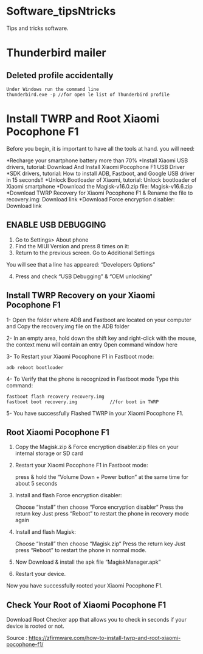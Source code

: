 # Software_tipsNtricks
Tips and tricks software.

# Thunderbird mailer
## Deleted profile accidentally

```
Under Windows run the command line
thunderbird.exe -p //for open le list of Thunderbird profile
```

# Install TWRP and Root Xiaomi Pocophone F1

Before you begin, it is important to have all the tools at hand. you will need:

*Recharge your smartphone battery more than 70%
*Install Xiaomi USB drivers, tutorial: Download And Install Xiaomi Pocophone F1 USB Driver
*SDK drivers, tutorial: How to install ADB, Fastboot, and Google USB driver in 15 seconds!!
*Unlock Bootloader of Xiaomi, tutorial: Unlock bootloader of Xiaomi smartphone
*Download the Magisk-v16.0.zip file: Magisk-v16.6.zip
*Download TWRP Recovery for Xiaomi Pocophone F1 & Rename the file to recovery.img: Download link
*Download Force encryption disabler: Download link


## ENABLE USB DEBUGGING 

1. Go to Settings> About phone
2. Find the MIUI Version and press 8 times on it:
3. Return to the previous screen. Go to Additional Settings

You will see that a line has appeared: “Developers Options”

4. Press and check “USB Debugging” &  “OEM unlocking”

## Install TWRP Recovery on your Xiaomi Pocophone F1

1- Open the folder where ADB and Fastboot are located on your computer and Copy the recovery.img file on the ADB folder

2- In an empty area, hold down the shift key and right-click with the mouse, the context menu will contain an entry Open command window here

3- To Restart your Xiaomi Pocophone F1 in Fastboot mode:

    adb reboot bootloader

4- To Verify that the phone is recognized in Fastboot mode Type this command:

    fastboot flash recovery recovery.img
    fastboot boot recovery.img            //for boot in TWRP

5- You have successfully Flashed TWRP in your Xiaomi Pocophone F1.

## Root Xiaomi Pocophone F1

1. Copy the Magisk.zip & Force encryption disabler.zip files on your internal storage or SD card
2. Restart your Xiaomi Pocophone F1 in Fastboot mode:

    press & hold  the “Volume Down + Power button” at the same time for about 5 seconds

3. Install and flash Force encryption disabler:

    Choose “Install” then choose “Force encryption disabler“
    Press the return key
    Just press “Reboot” to restart the phone in recovery mode again

4. Install and flash Magisk:

    Choose “Install” then choose “Magisk.zip“
    Press the return key
    Just press “Reboot” to restart the phone in normal mode.

5. Now Download & install the apk file “MagiskManager.apk”
6. Restart your device.

Now you have successfully rooted your Xiaomi Pocophone F1.

## Check Your Root of Xiaomi Pocophone F1

Download Root Checker app that allows you to check in seconds if your device is rooted or not.

Source : https://zfirmware.com/how-to-install-twrp-and-root-xiaomi-pocophone-f1/

